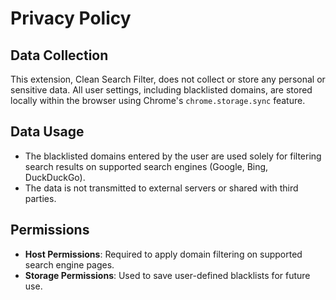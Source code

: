 # Privacy Policy

## Data Collection
This extension, Clean Search Filter, does not collect or store any personal or sensitive data. All user settings, including blacklisted domains, are stored locally within the browser using Chrome's `chrome.storage.sync` feature.

## Data Usage
- The blacklisted domains entered by the user are used solely for filtering search results on supported search engines (Google, Bing, DuckDuckGo).
- The data is not transmitted to external servers or shared with third parties.

## Permissions
- **Host Permissions**: Required to apply domain filtering on supported search engine pages.
- **Storage Permissions**: Used to save user-defined blacklists for future use.
